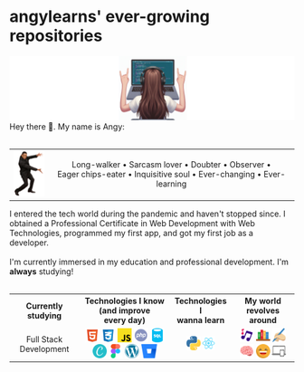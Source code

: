 <main class="container">
    <h1>angylearns' ever-growing repositories</h1>
            <img src="img/header2-copia.png">
    <section>
        Hey there 🤘. My name is Angy: <br><br>
        <table align="center">
            <tr>
                <td><img src="img/willsmith.png" width="60px"></td>
                <td align="center">Long-walker • Sarcasm lover • Doubter • Observer •<br> Eager chips-eater • Inquisitive soul • Ever-changing • Ever-learning</td>
            </tr>
        </table>
        I entered the tech world during the pandemic and haven't stopped since. I obtained a Professional Certificate in Web Development with Web Technologies, programmed my first app, and got my first job as a developer. 
        <br><br>
        I'm currently immersed in my education and professional development. I'm <strong>always</strong> studying!
    </section><br>
        <table align="center">
            <tr>
                <th>Currently studying</th>
                <th>Technologies I know (and improve <br> every day)</th>
                <th>Technologies I<br>wanna learn</th>
                <th>My world revolves around</th>
            </tr>
            <tr>
                <td align="center">Full Stack Development</td>
                <td align="center">
                    <img src="img/html.svg" style="height: 25px;">
                    <img src="img/css.svg" style="height: 25px;">
                    <img src="img/js.svg" style="height: 25px;">
                    <img src="img/php.svg" style="height: 25px;">
                    <img src="img/sql.svg" style="height: 25px;">
                    <img src="img/canva.svg" style="height: 25px;">
                    <img src="img/figma.svg" style="height: 25px;">
                    <img src="img/wp.svg" style="height: 25px;">
                    <img src="img/bitbucket.svg" style="height: 25px;">
                </td>
                <td align="center">
                    <img src="img/python.svg" style="height: 25px;">
                    <img src="img/react.svg" style="height: 25px;">
                </td>
                <td align="center">
                    <img src="img/music.svg" style="height: 25px;">
                    <img src="img/books.svg" style="height: 25px;">
                    <img src="img/writing.svg" style="height: 25px;">
                    <img src="img/brain.svg" style="height: 25px;">
                    <img src="img/laughing.svg" style="height: 25px;">
                    <img src="img/devices.svg" style="height: 25px;">
                </td>
            </tr>
        </table>
    </section>
</main>
